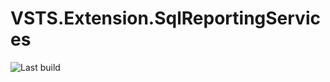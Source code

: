# VSTS.Extension.SqlReportingServices
![Last build](https://tobania.visualstudio.com/_apis/public/build/definitions/68c0cf58-5599-4811-abf3-79c8aabb83f4/106/badge)


